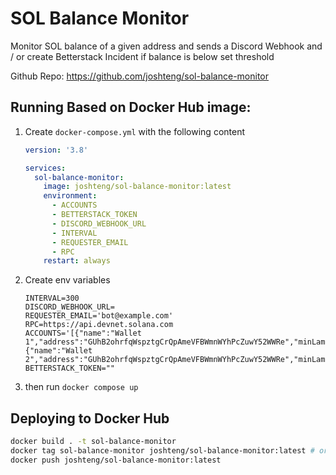 # SOL Balance Monitor

Monitor SOL balance of a given address and sends a Discord Webhook and / or create Betterstack Incident if balance is below set threshold

Github Repo: https://github.com/joshteng/sol-balance-monitor

## Running Based on Docker Hub image:
1. Create `docker-compose.yml` with the following content
    ```yml
    version: '3.8'

    services:
      sol-balance-monitor:
        image: joshteng/sol-balance-monitor:latest
        environment:
          - ACCOUNTS
          - BETTERSTACK_TOKEN
          - DISCORD_WEBHOOK_URL
          - INTERVAL
          - REQUESTER_EMAIL
          - RPC
        restart: always
    ```
2. Create env variables
    ```
    INTERVAL=300
    DISCORD_WEBHOOK_URL=
    REQUESTER_EMAIL='bot@example.com'
    RPC=https://api.devnet.solana.com
    ACCOUNTS='[{"name":"Wallet 1","address":"GUhB2ohrfqWspztgCrQpAmeVFBWmnWYhPcZuwY52WWRe","minLamports":50000000000},{"name":"Wallet 2","address":"GUhB2ohrfqWspztgCrQpAmeVFBWmnWYhPcZuwY52WWRe","minLamports":50000000000}]'
    BETTERSTACK_TOKEN=""
    ```
3. then run `docker compose up`


## Deploying to Docker Hub
```sh
docker build . -t sol-balance-monitor
docker tag sol-balance-monitor joshteng/sol-balance-monitor:latest # or get the image id from docker dashboard or docker images and run docker tag <image-id> joshteng/sol-balance-monitor:latest
docker push joshteng/sol-balance-monitor:latest
```
